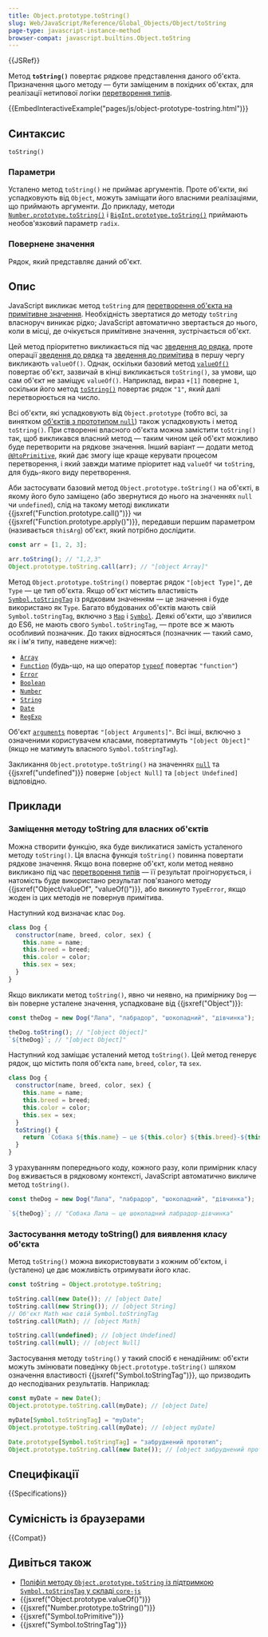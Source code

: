 ```yaml
---
title: Object.prototype.toString()
slug: Web/JavaScript/Reference/Global_Objects/Object/toString
page-type: javascript-instance-method
browser-compat: javascript.builtins.Object.toString
---
```


{{JSRef}}

Метод **`toString()`** повертає рядкове представлення даного об'єкта. Призначення цього методу — бути заміщеним в похідних об'єктах, для реалізації нетипової логіки [перетворення типів](/uk/docs/Web/JavaScript/Data_structures#zvedennia-typiv).

{{EmbedInteractiveExample("pages/js/object-prototype-tostring.html")}}

## Синтаксис

```js-nolint
toString()
```

### Параметри

Усталено метод `toString()` не приймає аргументів. Проте об'єкти, які успадковують від `Object`, можуть заміщати його власними реалізаціями, що приймають аргументи. До прикладу, методи [`Number.prototype.toString()`](/uk/docs/Web/JavaScript/Reference/Global_Objects/Number/toString) і [`BigInt.prototype.toString()`](/uk/docs/Web/JavaScript/Reference/Global_Objects/BigInt/toString) приймають необов'язковий параметр `radix`.

### Повернене значення

Рядок, який представляє даний об'єкт.

## Опис

JavaScript викликає метод `toString` для [перетворення об'єкта на примітивне значення](/uk/docs/Web/JavaScript/Data_structures#zvedennia-typiv). Необхідність звертатися до методу `toString` власноруч виникає рідко; JavaScript автоматично звертається до нього, коли в місці, де очікується примітивне значення, зустрічається об'єкт.

Цей метод пріоритетно викликається під час [зведення до рядка](/uk/docs/Web/JavaScript/Reference/Global_Objects/String#zvedennia-do-riadka), проте операції [зведення до рядка](/uk/docs/Web/JavaScript/Data_structures#zvedennia-do-chyslovoho) та [зведення до примітива](/uk/docs/Web/JavaScript/Data_structures#zvedennia-do-prymityva) в першу чергу викликають `valueOf()`. Однак, оскільки базовий метод [`valueOf()`](/uk/docs/Web/JavaScript/Reference/Global_Objects/Object/valueOf) повертає об'єкт, зазвичай в кінці викликається `toString()`, за умови, що сам об'єкт не заміщує `valueOf()`. Наприклад, вираз `+[1]` поверне `1`, оскільки його метод [`toString()`](/uk/docs/Web/JavaScript/Reference/Global_Objects/Array/toString) повертає рядок `"1"`, який далі перетворюється на число.

Всі об'єкти, які успадковують від `Object.prototype` (тобто всі, за винятком [об'єктів з прототипом `null`](/uk/docs/Web/JavaScript/Reference/Global_Objects/Object#null-prototypni-obiekty)) також успадковують і метод `toString()`. При створенні власного об'єкта можна замістити `toString()` так, щоб викликався власний метод — таким чином цей об'єкт можливо буде перетворити на рядкове значення. Інший варіант — додати метод [`@@toPrimitive`](/uk/docs/Web/JavaScript/Reference/Global_Objects/Symbol/toPrimitive), який дає змогу іще краще керувати процесом перетворення, і який завжди матиме пріоритет над `valueOf` чи `toString`, для будь-якого виду перетворення.

Аби застосувати базовий метод `Object.prototype.toString()` на об'єкті, в якому його було заміщено (або звернутися до нього на значеннях `null` чи `undefined`), слід на такому методі викликати {{jsxref("Function.prototype.call()")}} чи {{jsxref("Function.prototype.apply()")}}, передавши першим параметром (називається `thisArg`) об'єкт, який потрібно дослідити.

```js
const arr = [1, 2, 3];

arr.toString(); // "1,2,3"
Object.prototype.toString.call(arr); // "[object Array]"
```

Метод `Object.prototype.toString()` повертає рядок `"[object Type]"`, де `Type` — це тип об'єкта. Якщо об'єкт містить властивість [`Symbol.toStringTag`](/uk/docs/Web/JavaScript/Reference/Global_Objects/Symbol/toStringTag) із рядковим значенням — це значення і буде використано як `Type`. Багато вбудованих об'єктів мають свій `Symbol.toStringTag`, включно з [`Map`](/uk/docs/Web/JavaScript/Reference/Global_Objects/Map) і [`Symbol`](/uk/docs/Web/JavaScript/Reference/Global_Objects/Symbol). Деякі об'єкти, що з'явилися до ES6, не мають свого `Symbol.toStringTag`, — проте все ж мають особливий позначник. До таких відносяться (позначник — такий само, як і ім'я типу, наведене нижче):

- [`Array`](/uk/docs/Web/JavaScript/Reference/Global_Objects/Array)
- [`Function`](/uk/docs/Web/JavaScript/Reference/Functions) (будь-що, на що оператор [`typeof`](/uk/docs/Web/JavaScript/Reference/Operators/typeof) повертає `"function"`)
- [`Error`](/uk/docs/Web/JavaScript/Reference/Global_Objects/Error)
- [`Boolean`](/uk/docs/Web/JavaScript/Reference/Global_Objects/Boolean)
- [`Number`](/uk/docs/Web/JavaScript/Reference/Global_Objects/Number)
- [`String`](/uk/docs/Web/JavaScript/Reference/Global_Objects/String)
- [`Date`](/uk/docs/Web/JavaScript/Reference/Global_Objects/Date)
- [`RegExp`](/uk/docs/Web/JavaScript/Reference/Global_Objects/RegExp)

Об'єкт [`arguments`](/uk/docs/Web/JavaScript/Reference/Functions/arguments) повертає `"[object Arguments]"`. Всі інші, включно з означеними користувачем класами, повертатимуть `"[object Object]"` (якщо не матимуть власного `Symbol.toStringTag`).

Закликання `Object.prototype.toString()` на значеннях [`null`](/uk/docs/Web/JavaScript/Reference/Operators/null) та {{jsxref("undefined")}} поверне `[object Null]` та `[object Undefined]` відповідно.

## Приклади

### Заміщення методу toString для власних об'єктів

Можна створити функцію, яка буде викликатися замість усталеного методу `toString()`. Ця власна функція `toString()` повинна повертати рядкове значення. Якщо вона поверне об'єкт, коли метод неявно викликано під час [перетворення типів](/uk/docs/Web/JavaScript/Data_structures#zvedennia-typiv) — її результат проігнорується, і натомість буде використано результат пов'язаного методу {{jsxref("Object/valueOf", "valueOf()")}}, або викинуто `TypeError`, якщо жоден із цих методів не повернув примітива.

Наступний код визначає клас `Dog`.

```js
class Dog {
  constructor(name, breed, color, sex) {
    this.name = name;
    this.breed = breed;
    this.color = color;
    this.sex = sex;
  }
}
```

Якщо викликати метод `toString()`, явно чи неявно, на примірнику `Dog` — він поверне усталене значення, успадковане від {{jsxref("Object")}}:

```js
const theDog = new Dog("Лапа", "лабрадор", "шоколадний", "дівчинка");

theDog.toString(); // "[object Object]"
`${theDog}`; // "[object Object]"
```

Наступний код заміщає усталений метод `toString()`. Цей метод генерує рядок, що містить поля об'єкта `name`, `breed`, `color`, та `sex`.

```js
class Dog {
  constructor(name, breed, color, sex) {
    this.name = name;
    this.breed = breed;
    this.color = color;
    this.sex = sex;
  }
  toString() {
    return `Собака ${this.name} — це ${this.color} ${this.breed}-${this.sex}`;
  }
}
```

З урахуванням попереднього коду, кожного разу, коли примірник класу `Dog` вживається в рядковому контексті, JavaScript автоматично викличе метод `toString()`.

```js
const theDog = new Dog("Лапа", "лабрадор", "шоколадний", "дівчинка");

`${theDog}`; // "Собака Лапа — це шоколадний лабрадор-дівчинка"
```

### Застосування методу toString() для виявлення класу об'єкта

Метод `toString()` можна використовувати з кожним об'єктом, і (усталено) це дає можливість отримувати його клас.

```js
const toString = Object.prototype.toString;

toString.call(new Date()); // [object Date]
toString.call(new String()); // [object String]
// Об'єкт Math має свій Symbol.toStringTag
toString.call(Math); // [object Math]

toString.call(undefined); // [object Undefined]
toString.call(null); // [object Null]
```

Застосування методу `toString()` у такий спосіб є ненадійним: об'єкти можуть змінювати поведінку `Object.prototype.toString()` шляхом означення властивості {{jsxref("Symbol.toStringTag")}}, що призводить до несподіваних результатів. Наприклад:

```js
const myDate = new Date();
Object.prototype.toString.call(myDate); // [object Date]

myDate[Symbol.toStringTag] = "myDate";
Object.prototype.toString.call(myDate); // [object myDate]

Date.prototype[Symbol.toStringTag] = "забруднений прототип";
Object.prototype.toString.call(new Date()); // [object забруднений прототип]
```

## Специфікації

{{Specifications}}

## Сумісність із браузерами

{{Compat}}

## Дивіться також

- [Поліфіл методу `Object.prototype.toString` із підтримкою `Symbol.toStringTag` у складі `core-js`](https://github.com/zloirock/core-js#ecmascript-object)
- {{jsxref("Object.prototype.valueOf()")}}
- {{jsxref("Number.prototype.toString()")}}
- {{jsxref("Symbol.toPrimitive")}}
- {{jsxref("Symbol.toStringTag")}}
